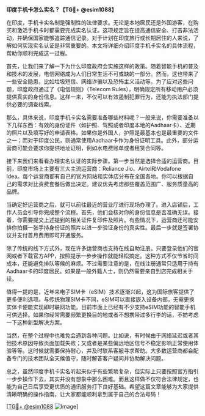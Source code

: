 **印度手机卡怎么实名？【TG💪+ @esim1088】**

在印度，手机卡实名制是强制性的法律要求。无论是本地居民还是外国游客，在购买和激活手机卡时都需要完成实名认证。这项规定旨在提高通信安全、打击非法活动，并确保国家能够追踪通信记录。对于计划在印度旅行或长期居住的人来说，了解如何实现实名认证是非常重要的。本文将详细介绍印度手机卡实名的具体流程，帮助你顺利完成这一过程。

首先，让我们来了解一下为什么印度政府会实施这样的政策。随着智能手机的普及和技术的发展，电信网络成为人们日常生活不可或缺的一部分。然而，这也带来了一些安全隐患，比如垃圾短信、网络诈骗以及恐怖主义活动等。为了应对这些问题，印度政府通过了《电信规则》（Telecom Rules），明确规定所有移动用户必须提供真实的身份信息。这样一来，不仅可以有效遏制犯罪行为，还能为执法部门提供必要的调查线索。

那么，具体来说，印度手机卡实名需要准备哪些材料呢？一般来说，你需要准备以下几样东西：有效的身份证件（如护照、驾照或者印度本地的Aadhaar卡）、近期的照片以及填写好的申请表格。如果你是外国人，护照是最基本也是最重要的文件之一；而对于印度公民，则通常使用Aadhaar卡作为身份证明工具。此外，部分运营商可能会要求你提供地址证明，例如水电费账单或者租赁合同等。

接下来我们来看看办理实名认证的实际步骤。第一步当然是选择合适的运营商。目前，印度市场上主要有三大主流运营商：Reliance Jio、Airtel和Vodafone Idea。每个运营商都有自己的官方网站和实体店分布在全国各地。你可以根据自己的需求对比资费套餐后做出决定。建议优先考虑那些覆盖范围广、服务质量高的品牌。

当确定好运营商之后，就可以前往最近的营业厅进行现场办理了。进入店铺后，工作人员会引导你完成整个流程。首先，他们会核对你的身份信息是否准确无误。接着，你需要提交上述提到的相关证件复印件及照片。有些情况下，运营商还可能安排你拍摄一张手持身份证的照片以进一步验证身份的真实性。最后一步就是签署协议并支付首月费用即可开通服务。

除了传统的线下方式外，现在许多运营商也支持在线自助注册。只要登录他们的官网或者下载官方APP，按照提示一步步操作就能轻松搞定。这种方式不仅节省时间成本，还能避免排队等候的麻烦。不过需要注意的是，在线注册通常只适用于持有Aadhaar卡的印度居民。如果是一般外籍人士，则仍然需要亲自到店完成相关手续。

值得一提的是，近年来电子SIM卡（eSIM）技术逐渐兴起，这为国际旅客提供了更多便利选项。与传统物理SIM卡不同，eSIM可以直接嵌入设备内部，无需更换实体卡便能实现即时联网功能。目前市面上已经有不少支持eSIM功能的智能手机可供选择。如果你经常需要频繁更换目的地或者不想携带过多行李的话，不妨考虑一下这种新型解决方案。

当然，在整个过程中也难免会遇到各种问题。比如说，有时候由于网络延迟或者其他技术原因导致页面加载失败；又或者是某些偏远地区信号不稳定影响正常使用体验等等。这时候就需要保持耐心，并及时联系客服寻求帮助。大多数运营商都会配备专门的技术团队全天候值守，随时解答客户疑问并协助解决问题。

总之，虽然印度手机卡实名听起来似乎有些繁琐复杂，但实际上只要按照官方指引一步步操作下去，其实并没有想象中那么困难。而且这样做不仅符合法律规定，也能为自己日后享受更优质的通讯服务打下良好基础。希望这篇文章能够为大家提供清晰明确的操作指南，让大家都能顺利拿到属于自己的合法号码！

[[TG💪+ @esim1088](https://t.me/s/esim1088) ![Image](https://i.postimg.cc/4NQfJmqS/Snipaste-2025-05-13-00-14-12.png)]